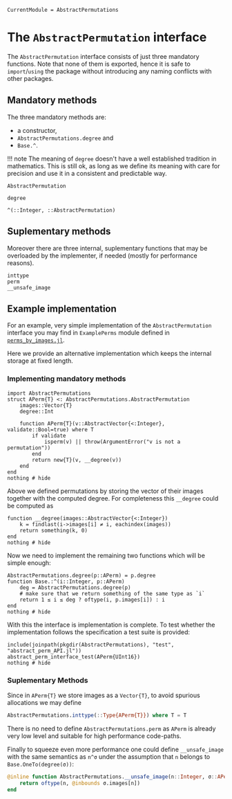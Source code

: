 ```@meta
CurrentModule = AbstractPermutations
```

# The `AbstractPermutation` interface

The `AbstractPermutation` interface consists of just three mandatory functions.
Note that none of them is exported, hence it is safe to `import`/`using`
the package without introducing any naming conflicts with other packages.

## Mandatory methods

The three mandatory methods are:

* a constructor,
* `AbstractPermutations.degree` and
* `Base.^`.

!!! note
    The meaning of `degree` doesn't have a well established tradition in
    mathematics. This is still ok, as long as we define its meaning with care
    for precision and use it in a consistent and predictable way.

```@docs
AbstractPermutation
```

```@docs
degree
```

```@docs
^(::Integer, ::AbstractPermutation)
```

## Suplementary methods

Moreover there are three internal, suplementary functions that may be overloaded
by the implementer, if needed (mostly for performance reasons).

```@docs
inttype
perm
__unsafe_image
```

## Example implementation

For an example, very simple implementation of the `AbstractPermutation`
interface you may find in `ExamplePerms` module defined in
[`perms_by_images.jl`](https://github.com/kalmarek/AbstractPermutations.jl/blob/main/test/perms_by_images.jl).

Here we provide an alternative implementation which keeps the internal
storage at fixed length.

### Implementing mandatory methods

```@example APerm
import AbstractPermutations
struct APerm{T} <: AbstractPermutations.AbstractPermutation
    images::Vector{T}
    degree::Int

    function APerm{T}(v::AbstractVector{<:Integer}, validate::Bool=true) where T
        if validate
            isperm(v) || throw(ArgumentError("v is not a permutation"))
        end
        return new{T}(v, __degree(v))
    end
end
nothing # hide
```

Above we defined permutations by storing the vector of their images together
with the computed degree.
For completeness this `__degree` could be computed as

```@example APerm
function __degree(images::AbstractVector{<:Integer})
    k = findlast(i->images[i] ≠ i, eachindex(images))
    return something(k, 0)
end
nothing # hide
```

Now we need to implement the remaining two functions which will be simple enough:

```@example APerm
AbstractPermutations.degree(p::APerm) = p.degree
function Base.:^(i::Integer, p::APerm)
    deg = AbstractPermutations.degree(p)
    # make sure that we return something of the same type as `i`
    return 1 ≤ i ≤ deg ? oftype(i, p.images[i]) : i
end
nothing # hide
```

With this the interface is implementation is complete. To test whether the implementation
follows the specification a test suite is provided:

```@example APerm
include(joinpath(pkgdir(AbstractPermutations), "test", "abstract_perm_API.jl"))
abstract_perm_interface_test(APerm{UInt16})
nothing # hide
```

### Suplementary Methods

Since in `APerm{T}` we store images as a `Vector{T}`, to avoid spurious
allocations we may define

```julia
AbstractPermutations.inttype(::Type{APerm{T}}) where T = T
```

There is no need to define `AbstractPermutations.perm` as `APerm` is already
very low level and suitable for high performance code-paths.

Finally to squeeze even more performance one could define `__unsafe_image`
with the same semantics as `n^σ` under the assumption that `n` belongs to
`Base.OneTo(degree(σ))`:

```julia
@inline function AbstractPermutations.__unsafe_image(n::Integer, σ::APerm)
    return oftype(n, @inbounds σ.images[n])
end
```
